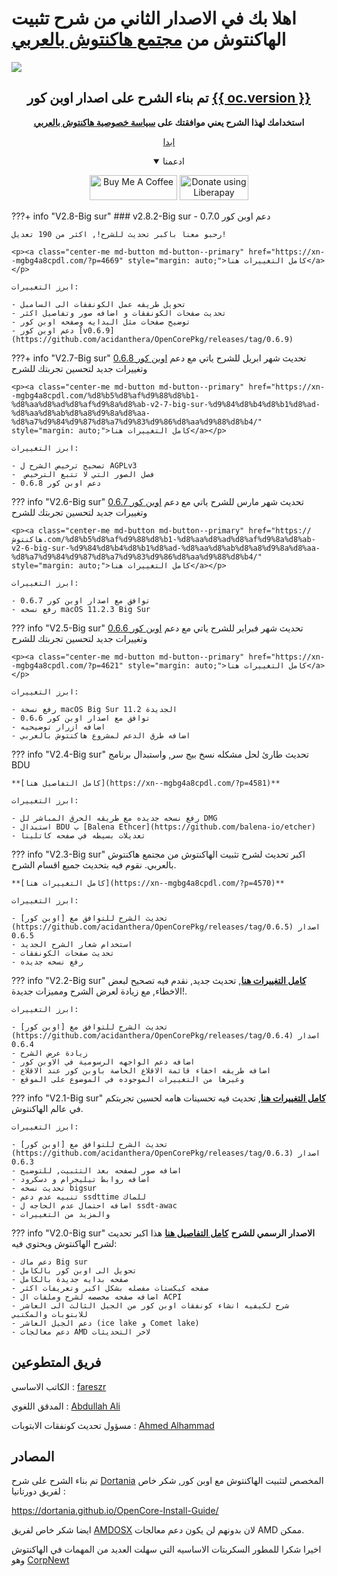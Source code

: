 # اهلا بك في الاصدار الثاني من شرح تثبيت الهاكنتوش من [مجتمع هاكنتوش بالعربي](https://هاكنتوش.com)

![](https://cdn.xn--mgbg4a8cpdl.com/logoa.png#center)

<div align="center">

<h2> تم بناء الشرح على اصدار اوبن كور <a href="{{ oc.git }}">{{ oc.version }}</a> </h2>
<b>استخدامك لهذا الشرح يعني موافقتك على <a href="https://xn--mgbg4a8cpdl.com/privacy-policy/">سياسة خصوصية هاكنتوش بالعربي</a></b>

<p><a class="center-me md-button md-button--primary" href="start" style="margin: auto;">ابدا</a></p> 

<details class="success" open="open"><summary>ادعمنا</summary><p><a href="https://www.buymeacoffee.com/arhackintosh" target="_blank"><img src="https://cdn.xn--mgbg4a8cpdl.com/bmc.png" alt="Buy Me A Coffee" style="height: 40px !important;width: 140px !important;"></a> <a href="https://liberapay.com/ARhackintosh/donate"><img alt="Donate using Liberapay" src="https://cdn.xn--mgbg4a8cpdl.com/donate.svg" style="height: 40px !important;width: 110px !important;"></a></p> </details>

</div>

???+ info "V2.8-Big sur"
	### v2.8.2-Big sur
	- دعم اوبن كور 0.7.0
	
	رحبو معنا باكبر تحديث للشرح!, اكثر من 190 تعديل!

	<p><a class="center-me md-button md-button--primary" href="https://xn--mgbg4a8cpdl.com/?p=4669" style="margin: auto;">كامل التغييرات هنا</a></p> 

	ابرز التغييرات:

	- تحويل طريقه عمل الكونفقات الى السامبل
	- تحديث صفحات الكونفقات و اضافه صور وتفاصيل اكثر
	- توضيح صفحات مثل البدايه وصفحه اوبن كور
	- دعم اوبن كور [v0.6.9](https://github.com/acidanthera/OpenCorePkg/releases/tag/0.6.9)

???+ info "V2.7-Big sur"
	تحديث شهر ابريل للشرح ياتي مع دعم [اوبن كور 0.6.8](https://github.com/acidanthera/OpenCorePkg/releases/tag/0.6.8) وتغييرات جديد لتحسين تجربتك للشرح

	<p><a class="center-me md-button md-button--primary" href="https://xn--mgbg4a8cpdl.com/%d8%b5%d8%af%d9%88%d8%b1-%d8%aa%d8%ad%d8%af%d9%8a%d8%ab-v2-7-big-sur-%d9%84%d8%b4%d8%b1%d8%ad-%d8%aa%d8%ab%d8%a8%d9%8a%d8%aa-%d8%a7%d9%84%d9%87%d8%a7%d9%83%d9%86%d8%aa%d9%88%d8%b4/" style="margin: auto;">كامل التغييرات هنا</a></p> 

	ابرز التغييرات:

	- تصحيح ترخيص الشرح ل AGPLv3
	-  فصل الصور التي لا تتبع الترخيص
	- دعم اوبن كور 0.6.8

??? info "V2.6-Big sur"
	تحديث شهر مارس للشرح ياتي مع دعم [اوبن كور 0.6.7](https://github.com/acidanthera/OpenCorePkg/releases/tag/0.6.7) وتغييرات جديد لتحسين تجربتك للشرح

	<p><a class="center-me md-button md-button--primary" href="https://هاكنتوش.com/%d8%b5%d8%af%d9%88%d8%b1-%d8%aa%d8%ad%d8%af%d9%8a%d8%ab-v2-6-big-sur-%d9%84%d8%b4%d8%b1%d8%ad-%d8%aa%d8%ab%d8%a8%d9%8a%d8%aa-%d8%a7%d9%84%d9%87%d8%a7%d9%83%d9%86%d8%aa%d9%88%d8%b4/" style="margin: auto;">كامل التغييرات هنا</a></p> 

	ابرز التغييرات:

	- توافق مع اصدار اوبن كور 0.6.7
	- رفع نسخه macOS 11.2.3 Big Sur

??? info "V2.5-Big sur"
	تحديث شهر فبراير للشرح ياتي مع دعم [اوبن كور 0.6.6](https://github.com/acidanthera/OpenCorePkg/releases/tag/0.6.6) وتغييرات جديد لتحسين تجربتك للشرح

	<p><a class="center-me md-button md-button--primary" href="https://xn--mgbg4a8cpdl.com/?p=4621" style="margin: auto;">كامل التغييرات هنا</a></p> 

	ابرز التغييرات:

	- رفع نسخة macOS Big Sur 11.2 الجديدة
	- توافق مع اصدار اوبن كور 0.6.6
	- اضافه ازرار توضيحيه
	- اضافه طرق الدعم لمشروع هاكنتوش بالعربي

??? info "V2.4-Big sur"
	تحديث طارئ لحل مشكله نسخ بيج سر, واستبدال برنامج BDU

	**[كامل التفاصيل هنا](https://xn--mgbg4a8cpdl.com/?p=4581)**

	ابرز التغييرات:
	
	- رفع نسخه جديده مع طريقه الحرق المباشر لل DMG
	- استبدال BDU ب [Balena Ethcer](https://github.com/balena-io/etcher)
	- تعديلات بسيطه في صفحه كاتلينا

??? info "V2.3-Big sur"
	اكبر تحديث لشرح تثبيت الهاكنتوش من مجتمع هاكنتوش بالعربي.
	نقوم فيه بتحديث جميع اقسام الشرح.

	**[كامل التغييرات هنا](https://xn--mgbg4a8cpdl.com/?p=4570)**

	ابرز التغييرات:
	
	- تحديث الشرح للتوافق مع [اوبن كور](https://github.com/acidanthera/OpenCorePkg/releases/tag/0.6.5) اصدار 0.6.5
	- استخدام شعار الشرح الجديد
	- تحديث صفحات الكونفقات
	- رفع نسخه جديده

??? info "V2.2-Big sur"
	**[كامل التغييرات هنا](https://xn--mgbg4a8cpdl.com/?p=4462)**, تحديث جديد, نقدم فيه تصحيح لبعض الاخطاء, مع زيادة لعرض الشرح ومميزات جديدة!.

	ابرز التغييرات:
	
	- تحديث الشرح للتوافق مع [اوبن كور](https://github.com/acidanthera/OpenCorePkg/releases/tag/0.6.4) اصدار 0.6.4
	- زيادة عرض الشرح
	- اضافه دعم الواجهه الرسومية في الاوبن كور
	- اضافه طريقه اخفاء قائمة الاقلاع الخاصة باوبن كور عند الاقلاع
	- وغيرها من التغييرات الموجوده في الموضوع على الموقع


??? info "V2.1-Big sur"
	**[كامل التغييرات هنا](https://xn--mgbg4a8cpdl.com/?p=4448)**, تحديث فيه تحسينات هامه لحسين تجربتكم في عالم الهاكنتوش.

	ابرز التغييرات:
	
	- تحديث الشرح للتوافق مع [اوبن كور](https://github.com/acidanthera/OpenCorePkg/releases/tag/0.6.3) اصدار 0.6.3
	- اضافه صور لصفحه بعد التثبيت, للتوضيح
	- اضافه روابط تيليجرام و دسكرود
	- تحديث نسخه bigsur 
	- تنبيه عدم دعم ssdttime للماك
	- اضافه احتمال عدم الحاجه ل ssdt-awac
	- والمزيد من التغييرات

??? info "V2.0-Big sur"
	**الاصدار الرسمي للشرح**
	**[كامل التفاصيل هنا](https://xn--mgbg4a8cpdl.com/?p=4359)**
	هذا اكبر تحديث لشرح الهاكنتوش ويحتوي فيه:
	
	- دعم ماك Big sur
	- تحويل الى اوبن كور بالكامل
	- صفحه بدايه جديدة بالكامل
	- صفحه كيكستات مفصله بشكل اكبر وتعريفات اكثر
	- اضافه صفحه مخصصه لشرح وملفات ال ACPI
	- شرح لكيفيه انشاء كونفقات اوبن كور من الجيل الثالث الى العاشر للابتوبات والمكتبي
	- دعم الجيل العاشر (ice lake و Comet lake)
	- دعم معالجات AMD لاخر التحديثات

## فريق المتطوعين

الكاتب الاساسي : [fareszr](https://forum.هاكنتوش.com/members/fareszr.2/) 

المدقق اللغوي :  [Abdullah Ali](https://forum.هاكنتوش.com/members/abdullah-ali.48/)

مسؤول تحديث كونفقات الابتوبات : [Ahmed Alhammad](https://forum.xn--mgbg4a8cpdl.com/members/ahmedalhammad.108/)

## المصادر

تم بناء الشرح على شرح [Dortania](https://github.com/dortania) المخصص لتثبيت الهاكنتوش مع اوبن كور, شكر خاص لفريق دورتانيا :

https://dortania.github.io/OpenCore-Install-Guide/

ايضا شكر خاص لفريق [AMDOSX](https://amd-osx.com/) لان بدونهم لن يكون دعم معالجات AMD ممكن.

اخيرا شكرا للمطور السكربتات الاساسيه التي سهلت العديد من المهمات في الهاكنتوش وهو [CorpNewt](https://github.com/corpnewt)
